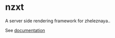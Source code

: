 # nzxt

A server side rendering framework for zheleznaya..

See [documentation](https://nzxt-docs.herokuapp.com/documents/introduction)
